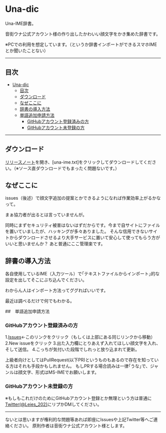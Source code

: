 # Una-dic
Una-IME辞書。

音街ウナ公式アカウント様の作り出したかわいい顔文字をかき集めた辞書です。

※PCでの利用を想定しています。（というか辞書インポートができるスマホIMEとか聞いたことない）

---

## 目次
<!-- TOC -->

- [Una-dic](#una-dic)
    - [目次](#目次)
    - [ダウンロード](#ダウンロード)
    - [なぜここに](#なぜここに)
    - [辞書の導入方法](#辞書の導入方法)
    - [単語追加申請方法](#単語追加申請方法)
        - [GitHubアカウント登録済みの方](#githubアカウント登録済みの方)
        - [GitHubアカウント未登録の方](#githubアカウント未登録の方)

<!-- /TOC -->

---

## ダウンロード

[リリースノート](https://github.com/eizi2002/Una-dic/releases)を開き、[una-ime.txt]をクリックしてダウンロードしてください。（※ソース直ダウンロードでもまったく問題ないです。）

## なぜここに
issues（後述）で顔文字追加の提案とかできるようになれば作業効率上がるかなって。

まぁ協力者が出るとは言っていませんが。

同時にまずセキュリティ被害はないはずだからです。今まで自サイトにファイルを置いていましたが、ハッキングが多々ありました。
そんな信用できないサイトからダウンロードさせるより大手サービスに置いて安心して使ってもらう方がいいと思いませんか？
あと普通にここ管理楽です。

## 辞書の導入方法
各自使用しているIME（入力ツール）で｢テキストファイルからインポート｣的な設定を出してそこにぶち込んでください。

わからん人はインポート方法ってググればいいです。

最近は調べるだけで何でもわかる。

##　単語追加申請方法

### GitHubアカウント登録済みの方
1.[Issues](https://github.com/eizi2002/Una-dic/issues)←このリンクをクリック（もしくは上部にある同じリンクから移動）
2.New issueをクリック
3.出た入力欄にとりあえず入れてほしい顔文字を入れ、そして送信。
4.こっちが気付いた段階でしれっと放り込まれて更新。

上級者向けとしてはPullRequest(以下PR)というものもあるので存在を知っている方はそれも手段かもしれません。
もしPRする場合読みは一律｢うな｣で、ジャンルは顔文字、形式はMS-IMEでお願いします。

### GitHubアカウント未登録の方
※もしもこれだけのためにGitHubアカウント登録とか無理という方は普通に[Twitter(@Leies_202)](https://twitter.com/leies_202)にリプかDMしてください。

---

ないとは思いますが権利的な問題等あれば即座にIssuesや上記Twitter等へご連絡ください。
原則作者は音街ウナ公式アカウント様とします。